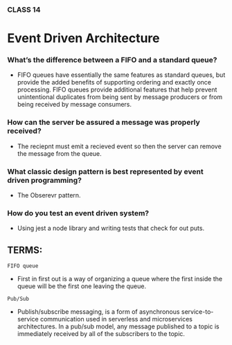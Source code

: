### CLASS 14


# Event Driven Architecture



### What’s the difference between a FIFO and a standard queue?

- FIFO queues have essentially the same features as standard queues, but provide the added benefits of supporting ordering and exactly once processing. FIFO queues provide additional features that help prevent unintentional duplicates from being sent by message producers or from being received by message consumers.



### How can the server be assured a message was properly received?

- The reciepnt must emit a recieved event so then the server can remove the message from the queue.



### What classic design pattern is best represented by event driven programming?

- The Obserevr pattern.


### How do you test an event driven system?

- Using jest a node library and writing tests that check for out puts.


## TERMS:


``` FIFO queue ```

- First in first out is a way of organizing a queue where the first inside the queue will be the first one leaving the queue.


``` Pub/Sub ```


- Publish/subscribe messaging, is a form of asynchronous service-to-service communication used in serverless and microservices architectures. In a pub/sub model, any message published to a topic is immediately received by all of the subscribers to the topic.
